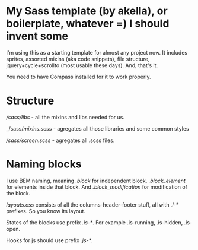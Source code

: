 My Sass template (by akella), or boilerplate, whatever =)
I should invent some
=============

I'm using this as a starting template for almost any project now.
It includes sprites, assorted mixins (aka code snippets), file structure, jquery+cycle+scrollto (most usable these days).
And, that's it.

You need to have Compass installed for it to work properly.

Structure
=============
_/sass/libs_ - all the mixins and libs needed for us.

_/sass/_mixins.scss_ - agregates all those libraries and some common styles

_/sass/screen.scss_ - agregates all .scss files.

Naming blocks
=============
I use BEM naming, meaning _.block_ for independent block. _.block_element_ for elements inside that block. And _.block_modification_ for modification of the block.

_layouts.css_ consists of all the columns-header-footer stuff, all with _.l-*_ prefixes. So you know its layout.

States of the blocks use prefix _.is-*_. For example .is-running, .is-hidden, .is-open.

Hooks for js should use prefix _.js-*_.
